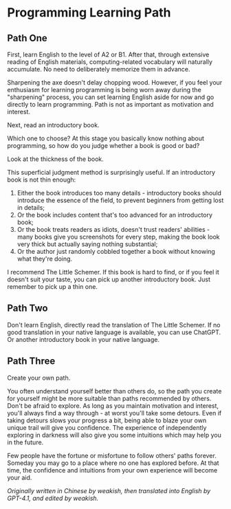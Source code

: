# Programming Learning Path

## Path One

First, learn English to the level of A2 or B1.
After that, through extensive reading of English materials, computing-related vocabulary will naturally accumulate.
No need to deliberately memorize them in advance.

Sharpening the axe doesn't delay chopping wood.
However, if you feel your enthusiasm for learning programming is being worn away during the "sharpening" process,
you can set learning English aside for now and go directly to learn programming.
Path is not as important as motivation and interest.

Next, read an introductory book.

Which one to choose?
At this stage you basically know nothing about programming, so how do you judge whether a book is good or bad?

Look at the thickness of the book.

This superficial judgment method is surprisingly useful.
If an introductory book is not thin enough:

1. Either the book introduces too many details - introductory books should introduce the essence of the field, to prevent beginners from getting lost in details;
2. Or the book includes content that's too advanced for an introductory book;
3. Or the book treats readers as idiots, doesn't trust readers' abilities - many books give you screenshots for every step, making the book look very thick but actually saying nothing substantial;
4. Or the author just randomly cobbled together a book without knowing what they're doing.

I recommend The Little Schemer.
If this book is hard to find, or if you feel it doesn't suit your taste, you can pick up another introductory book.
Just remember to pick up a thin one.

## Path Two

Don't learn English, directly read the translation of The Little Schemer.
If no good translation in your native language is available, you can use ChatGPT.
Or another introductory book in your native language.

## Path Three

Create your own path.

You often understand yourself better than others do, so the path you create for yourself might be more suitable than paths recommended by others.
Don't be afraid to explore.
As long as you maintain motivation and interest, you'll always find a way through - at worst you'll take some detours.
Even if taking detours slows your progress a bit, being able to blaze your own unique trail will give you confidence.
The experience of independently exploring in darkness will also give you some intuitions which may help you in the future.

Few people have the fortune or misfortune to follow others' paths forever.
Someday you may go to a place where no one has explored before.
At that time, the confidence and intuitions from your own experience will become your aid.

*Originally written in Chinese by weakish, then translated into English by GPT-4.1, and edited by weakish.*
